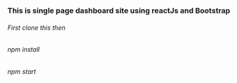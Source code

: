 <h3>This is single page dashboard site using reactJs and Bootstrap</h3>
<h6>First clone this then</h6>
<h6>npm install</h6>
<h6>npm start</h6>